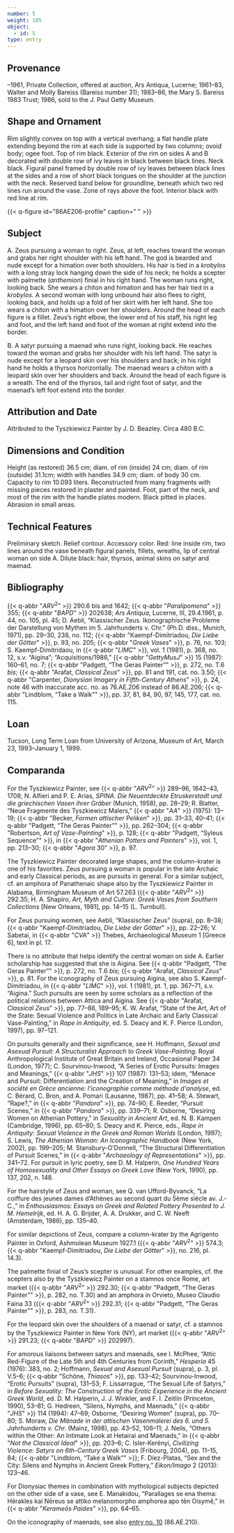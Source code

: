```yaml
---
number: 5
weight: 105
object:
  - id: 5
type: entry
---
```

## Provenance

–1961, Private Collection, offered at auction, Ars Antiqua, Lucerne; 1961–83, Walter and Molly Bareiss (Bareiss number 31); 1983–86, the Mary S. Bareiss 1983 Trust; 1986, sold to the J. Paul Getty Museum.

## Shape and Ornament

Rim slightly convex on top with a vertical overhang; a flat handle plate extending beyond the rim at each side is supported by two columns; ovoid body; ogee foot. Top of rim black. Exterior of the rim on sides A and B decorated with double row of ivy leaves in black between black lines. Neck black. Figural panel framed by double row of ivy leaves between black lines at the sides and a row of short black tongues on the shoulder at the junction with the neck. Reserved band below for groundline, beneath which two red lines run around the vase. Zone of rays above the foot. Interior black with red line at rim.

{{< q-figure id="86AE206-profile" caption=" " >}}

## Subject

A. Zeus pursuing a woman to right. Zeus, at left, reaches toward the woman and grabs her right shoulder with his left hand. The god is bearded and nude except for a himation over both shoulders. His hair is tied in a *krobylos* with a long stray lock hanging down the side of his neck; he holds a scepter with palmette (*anthemion*) finial in his right hand. The woman runs right, looking back. She wears a chiton and himation and has her hair tied in a *krobylos*. A second woman with long unbound hair also flees to right, looking back, and holds up a fold of her skirt with her left hand. She too wears a chiton with a himation over her shoulders. Around the head of each figure is a fillet. Zeus’s right elbow, the lower end of his staff, his right leg and foot, and the left hand and foot of the woman at right extend into the border.

B. A satyr pursuing a maenad who runs right, looking back. He reaches toward the woman and grabs her shoulder with his left hand. The satyr is nude except for a leopard skin over his shoulders and back; in his right hand he holds a thyrsos horizontally. The maenad wears a chiton with a leopard skin over her shoulders and back. Around the head of each figure is a wreath. The end of the thyrsos, tail and right foot of satyr, and the maenad’s left foot extend into the border.

## Attribution and Date

Attributed to the Tyszkiewicz Painter by J. D. Beazley. Circa 480 B.C.

## Dimensions and Condition

Height (as restored) 36.5 cm; diam. of rim (inside) 24 cm; diam. of rim (outside) 31.1cm; width with handles 34.9 cm; diam. of body 30 cm. Capacity to rim 10.093 liters. Reconstructed from many fragments with missing pieces restored in plaster and painted. Foot, part of the neck, and most of the rim with the handle plates modern. Black pitted in places. Abrasion in small areas.

## Technical Features

Preliminary sketch. Relief contour. Accessory color. Red: line inside rim, two lines around the vase beneath figural panels, fillets, wreaths, lip of central woman on side A. Dilute black: hair, thyrsos, animal skins on satyr and maenad.

## Bibliography

{{< q-abbr "*ARV*<sup>2</sup>" >}} 290.6 bis and 1642; {{< q-abbr "*Paralipomena*" >}} 355; {{< q-abbr "*BAPD*" >}} 202638; *Ars Antiqua*, Lucerne, III, 29.4.1961, p. 44, no. 105, pl. 45; D. Aebli, “Klassischer Zeus. Ikonographische Probleme der Darstellung von Mythen im 5. Jahrhunderts v. Chr.” (Ph.D. diss., Munich, 1971), pp. 29–30, 238, no. 112; {{< q-abbr "Kaempf-Dimitriadou, *Die Liebe der Götter*" >}}, p. 93, no. 205; {{< q-abbr "*Greek Vases*" >}}, p. 76, no. 103; S. Kaempf-Dimitridaou, in {{< q-abbr "*LIMC*" >}}, vol. 1 (1981), p. 368, no. 12, s.v. “Aigina”; “Acquisitions/1986,” {{< q-abbr "*GettyMusJ*" >}} 15 (1987): 160–61, no. 7; {{< q-abbr "Padgett, “The Geras Painter”" >}}, p. 272, no. T.6 *bis*; {{< q-abbr "Arafat, *Classical Zeus*" >}}, pp. 81 and 191, cat. no. 3.50; {{< q-abbr "Carpenter, *Dionysian Imagery in Fifth-Century Athens*" >}}, p. 24, note 46 with inaccurate acc. no. as 76.AE.206 instead of 86.AE.206; {{< q-abbr "Lindblom, “Take a Walk”" >}}, pp. 37, 81, 84, 90, 97, 145, 177, cat. no. 115.

## Loan

Tucson, Long Term Loan from University of Arizona, Museum of Art, March 23, 1993–January 1, 1999.

## Comparanda

For the Tyszkiewicz Painter, see {{< q-abbr "*ARV*<sup>2</sup>" >}} 289–96, 1642–43, 1708; N. Alfieri and P. E. Arias, *SPINA. Die Neuentdeckte Etruskerstadt und die griechischen Vasen ihrer Gräber* (Munich, 1958), pp. 28–29; R. Blatter, “Neue Fragmente des Tyszkiewicz Malers,” {{< q-abbr "*AA*" >}} (1975): 13–19; {{< q-abbr "Becker, *Formen attischer Peliken*" >}}, pp. 31–33, 40–41; {{< q-abbr "Padgett, “The Geras Painter”" >}}, pp. 262–304; {{< q-abbr "Robertson, *Art of Vase-Painting*" >}}, p. 128; {{< q-abbr "Padgett, “Syleus Sequence”" >}}, in {{< q-abbr "*Athenian Potters and Painters*" >}}, vol. 1, pp. 213–30; {{< q-abbr "*Agora* 30" >}}, p. 97.

The Tyszkiewicz Painter decorated large shapes, and the column-krater is one of his favorites. Zeus pursuing a woman is popular in the late Archaic and early Classical periods, as are pursuits in general. For a similar subject, cf. an amphora of Panathenaic shape also by the Tyszkiewicz Painter in Alabama, Birmingham Museum of Art 57.263 ({{< q-abbr "*ARV*<sup>2</sup>" >}} 292.35; H. A. Shapiro, *Art, Myth and Culture: Greek Vases from Southern Collections* [New Orleans, 1981], pp. 14–15 (L. Turnbull).

For Zeus pursuing women, see Aebli, “Klassischer Zeus” (supra), pp. 8–38; {{< q-abbr "Kaempf-Dimitriadou, *Die Liebe der Götter*" >}}, pp. 22–26; V. Sabetai, in {{< q-abbr "*CVA*" >}} Thebes, Archaeological Museum 1 [Greece 6], text in pl. 17.

There is no attribute that helps identify the central woman on side A. Earlier scholarship has suggested that she is Aigina. See {{< q-abbr "Padgett, “The Geras Painter”" >}}, p. 272, no. T.6 *bis*; {{< q-abbr "Arafat, *Classical Zeus*" >}}, p. 81. For the iconography of Zeus pursuing Aigina, see also S. Kaempf-Dimitriadou, in {{< q-abbr "*LIMC*" >}}, vol. 1 (1981), pt. 1, pp. 367–71, s.v. “Aigina.” Such pursuits are seen by some scholars as a reflection of the political relations between Attica and Aigina. See {{< q-abbr "Arafat, *Classical Zeus*" >}}, pp. 77–88, 189–95; K. W. Arafat, “State of the Art, Art of the State: Sexual Violence and Politics in Late Archaic and Early Classical Vase-Painting,” in *Rape in Antiquity*, ed. S. Deacy and K. F. Pierce (London, 1997), pp. 97–121.

On pursuits generally and their significance, see H. Hoffmann, *Sexual and Asexual Pursuit: A Structuralist Approach to Greek Vase-Painting*. Royal Anthropological Institute of Great Britain and Ireland, Occasional Paper 34 (London, 1977); C. Sourvinou-Inwood, “A Series of Erotic Pursuits: Images and Meanings,” {{< q-abbr "*JHS*" >}} 107 (1987): 131–53; idem, “Menace and Pursuit: Differentiation and the Creation of Meaning,” in *Images et société en Grèce ancienne: l'iconographie comme méthode d'analyse*, ed. C. Bérard, C. Bron, and A. Pomari (Lausanne, 1987), pp. 41–58; A. Stewart, “Rape?,” in {{< q-abbr "*Pandora*" >}}, pp. 74–90; E. Reeder, “Pursuit Scenes,” in {{< q-abbr "*Pandora*" >}}, pp. 339–71; R. Osborne, “Desiring Women on Athenian Pottery,” in *Sexuality in Ancient Art*, ed. N. B. Kampen (Cambridge, 1996), pp. 65–80; S. Deacy and K. Pierce, eds., *Rape in Antiquity: Sexual Violence in the Greek and Roman Worlds* (London, 1997); S. Lewis, *The Athenian Woman: An Iconographic Handbook* (New York, 2002), pp. 199–205; M. Stansbury-O’Donnell, “The Structural Differentiation of Pursuit Scenes,” in {{< q-abbr "*Archaeology of Representations*" >}}, pp. 341–72. For pursuit in lyric poetry, see D. M. Halperin, *One Hundred Years of Homosexuality and Other Essays on Greek Love* (New York, 1990), pp. 137, 202, n. 148.

For the hairstyle of Zeus and woman, see Q. van Ufford-Byvanck, “La coiffure des jeunes dames d’Athènes au second quart du 5ème siècle av. J.-C.,” in *Enthousiasmos: Essays on Greek and Related Pottery Presented to J. M. Hemelrijk*, ed. H. A. G. Brijder, A. A. Drukker, and C. W. Neeft (Amsterdam, 1986), pp. 135–40.

For similar depictions of Zeus, compare a column-krater by the Agrigento Painter in Oxford, Ashmolean Museum 1927.1 ({{< q-abbr "*ARV*<sup>2</sup>" >}} 574.3; {{< q-abbr "Kaempf-Dimitriadou, *Die Liebe der Götter*" >}}, no. 216, pl. 14.3).

The palmette finial of Zeus’s scepter is unusual. For other examples, cf. the scepters also by the Tyszkiewicz Painter on a stamnos once Rome, art market ({{< q-abbr "*ARV*<sup>2</sup>" >}} 292.30; {{< q-abbr "Padgett, “The Geras Painter”" >}}, p. 282, no. T.30) and an amphora in Orvieto, Museo Claudio Faina 33 ({{< q-abbr "*ARV*<sup>2</sup>" >}} 292.31; {{< q-abbr "Padgett, “The Geras Painter”" >}}, p. 283, no. T.31).

For the leopard skin over the shoulders of a maenad or satyr, cf. a stamnos by the Tyszkiewicz Painter in New York (NY), art market ({{< q-abbr "*ARV*<sup>2</sup>" >}} 291.23; {{< q-abbr "*BAPD*" >}} 202997).

For amorous liaisons between satyrs and maenads, see I. McPhee, “Attic Red-Figure of the Late 5th and 4th Centuries from Corinth,” *Hesperia* 45 (1976): 383, no. 2; Hoffmann, *Sexual and Asexual Pursuit* (supra), p. 3, pl. V.5–6; {{< q-abbr "Schöne, *Thiasos*" >}}, pp. 133–42; Sourvinou-Inwood, “Erotic Pursuits” (supra), 131–53; F. Lissarrague, “The Sexual Life of Satyrs,” in *Before Sexuality: The Construction of the Erotic Experience in the Ancient Greek World*, ed. D. M. Halperin, J. J. Winkler, and F. I. Zeitlin (Princeton, 1990), 53–81; G. Hedreen, “Silens, Nymphs, and Maenads,” {{< q-abbr "*JHS*" >}} 114 (1994): 47–69; Osborne, “Desiring Women” (supra), pp. 70–80; S. Moraw, *Die Mänade in der attischen Vasenmalerei des 6. und 5. Jahrhunderts v. Chr.* (Mainz, 1998), pp. 43–52, 106–11; J. Neils, “Others within the Other: An Intimate Look at Hetairai and Maenads,” in {{< q-abbr "*Not the Classical Ideal*" >}}, pp. 203–6; C. Isler-Kerényi, *Civilizing Violence: Satyrs on 6th-Century Greek Vases* (Fribourg, 2004), pp. 11–15, 84; {{< q-abbr "Lindblom, “Take a Walk”" >}}; F. Díez-Platas, “Sex and the City: Silens and Nymphs in Ancient Greek Pottery,” *Eikon/Imago* 2 (2013): 123–46.

For Dionysiac themes in combination with mythological subjects depicted on the other side of a vase, see E. Manakidou, “Parallages se ena thema: Hērakles kai Nēreus se attiko melanomorpho amphorea apo tēn Oisymē,” in {{< q-abbr "*Kerameōs Paides*" >}}, pp. 64–65.

On the iconography of maenads, see also [entry no. 10](/catalogue/10/) (86.AE.210).
